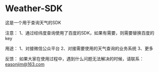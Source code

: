 # Weather-SDK
这是一个用于查询天气的SDK

注意：
1、通过经纬度查询使用了百度的SDK，如果有需要，则需要替换百度的key

用途：
1、对接微信公众平台
2、对接需要使用的天气查询的业务系统
3、更多

反馈：
如果大家在使用过程中，遇到什么问题无法解决的时候，请联系：easonjim@163.com
